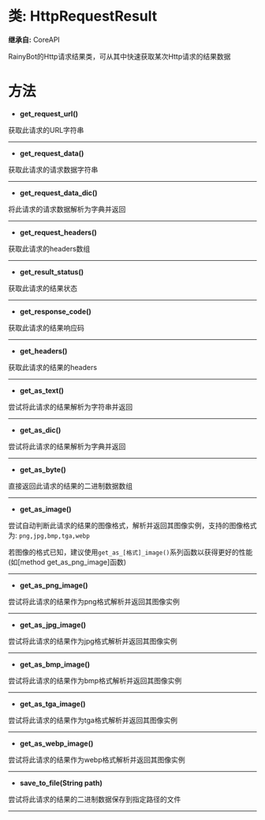 # 类: HttpRequestResult  
  
**继承自:** CoreAPI  
  
RainyBot的Http请求结果类，可从其中快速获取某次Http请求的结果数据  
  
# 方法 
  
- **get_request_url()**  
  
获取此请求的URL字符串  
  
---  
  
- **get_request_data()**  
  
获取此请求的请求数据字符串  
  
---  
  
- **get_request_data_dic()**  
  
将此请求的请求数据解析为字典并返回  
  
---  
  
- **get_request_headers()**  
  
获取此请求的headers数组  
  
---  
  
- **get_result_status()**  
  
获取此请求的结果状态  
  
---  
  
- **get_response_code()**  
  
获取此请求的结果响应码  
  
---  
  
- **get_headers()**  
  
获取此请求的结果的headers  
  
---  
  
- **get_as_text()**  
  
尝试将此请求的结果解析为字符串并返回  
  
---  
  
- **get_as_dic()**  
  
尝试将此请求的结果解析为字典并返回  
  
---  
  
- **get_as_byte()**  
  
直接返回此请求的结果的二进制数据数组  
  
---  
  
- **get_as_image()**  
  
尝试自动判断此请求的结果的图像格式，解析并返回其图像实例，支持的图像格式为: `png,jpg,bmp,tga,webp`   
  
若图像的格式已知，建议使用`get_as_[格式]_image()`系列函数以获得更好的性能 (如[method get_as_png_image]函数)  
  
---  
  
- **get_as_png_image()**  
  
尝试将此请求的结果作为png格式解析并返回其图像实例  
  
---  
  
- **get_as_jpg_image()**  
  
尝试将此请求的结果作为jpg格式解析并返回其图像实例  
  
---  
  
- **get_as_bmp_image()**  
  
尝试将此请求的结果作为bmp格式解析并返回其图像实例  
  
---  
  
- **get_as_tga_image()**  
  
尝试将此请求的结果作为tga格式解析并返回其图像实例  
  
---  
  
- **get_as_webp_image()**  
  
尝试将此请求的结果作为webp格式解析并返回其图像实例  
  
---  
  
- **save_to_file(String path)**  
  
尝试将此请求的结果的二进制数据保存到指定路径的文件  
  
---  
  

